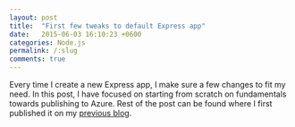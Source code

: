 ```yaml
---
layout: post
title:  "First few tweaks to default Express app"
date:   2015-06-03 16:10:23 +0600
categories: Node.js
permalink: /:slug
comments: true
---
```

Every time I create a new Express app, I make sure a few changes to fit my need. In this post, I have focused on starting from scratch on fundamentals towards publishing to Azure. Rest of the post can be found where I first published it on my [previous blog](https://tanzimsaqib.wordpress.com/2015/06/03/first-few-tweaks-to-default-express-app/).